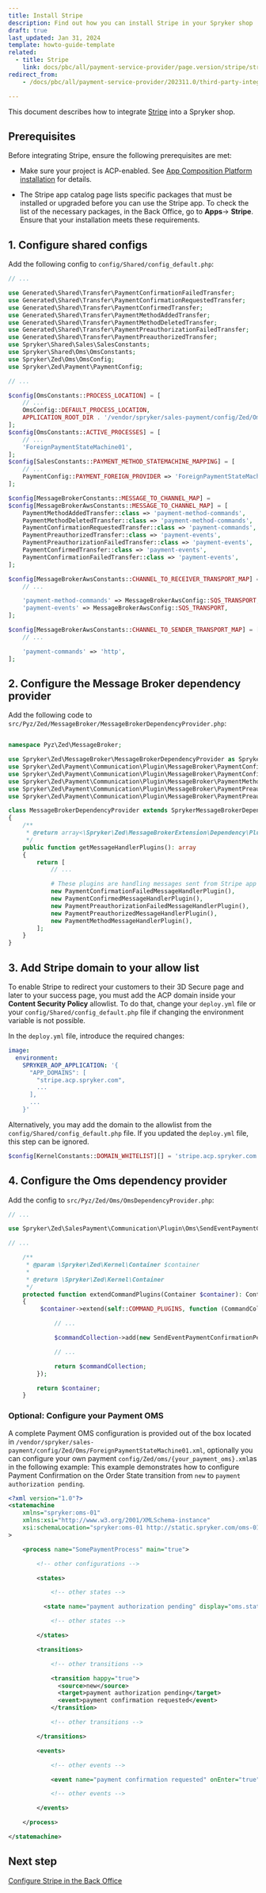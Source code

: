 ```yaml
---
title: Install Stripe
description: Find out how you can install Stripe in your Spryker shop
draft: true
last_updated: Jan 31, 2024
template: howto-guide-template
related:
  - title: Stripe
    link: docs/pbc/all/payment-service-provider/page.version/stripe/stripe.html
redirect_from:
    - /docs/pbc/all/payment-service-provider/202311.0/third-party-integrations/stripe/install-stripe.html

---
```

This document describes how to integrate [Stripe](/docs/pbc/all/payment-service-provider/{{page.version}}/base-shop/third-party-integrations/stripe/stripe.html) into a Spryker shop.

## Prerequisites

Before integrating Stripe, ensure the following prerequisites are met:

- Make sure your project is ACP-enabled. See [App Composition Platform installation](/docs/acp/user/app-composition-platform-installation.html) for details.

- The Stripe app catalog page lists specific packages that must be installed or upgraded before you can use the Stripe app. To check the list of the necessary packages, in the Back Office, go to **Apps**-> **Stripe**.
  Ensure that your installation meets these requirements.

## 1. Configure shared configs

Add the following config to `config/Shared/config_default.php`:

```php
// ...

use Generated\Shared\Transfer\PaymentConfirmationFailedTransfer;
use Generated\Shared\Transfer\PaymentConfirmationRequestedTransfer;
use Generated\Shared\Transfer\PaymentConfirmedTransfer;
use Generated\Shared\Transfer\PaymentMethodAddedTransfer;
use Generated\Shared\Transfer\PaymentMethodDeletedTransfer;
use Generated\Shared\Transfer\PaymentPreauthorizationFailedTransfer;
use Generated\Shared\Transfer\PaymentPreauthorizedTransfer;
use Spryker\Shared\Sales\SalesConstants;
use Spryker\Shared\Oms\OmsConstants;
use Spryker\Zed\Oms\OmsConfig;
use Spryker\Zed\Payment\PaymentConfig;

// ...

$config[OmsConstants::PROCESS_LOCATION] = [
    // ...
    OmsConfig::DEFAULT_PROCESS_LOCATION,
    APPLICATION_ROOT_DIR . '/vendor/spryker/sales-payment/config/Zed/Oms',
];
$config[OmsConstants::ACTIVE_PROCESSES] = [
    // ...
    'ForeignPaymentStateMachine01',
];
$config[SalesConstants::PAYMENT_METHOD_STATEMACHINE_MAPPING] = [
    // ...
    PaymentConfig::PAYMENT_FOREIGN_PROVIDER => 'ForeignPaymentStateMachine01',
];

$config[MessageBrokerConstants::MESSAGE_TO_CHANNEL_MAP] =
$config[MessageBrokerAwsConstants::MESSAGE_TO_CHANNEL_MAP] = [
    PaymentMethodAddedTransfer::class => 'payment-method-commands',
    PaymentMethodDeletedTransfer::class => 'payment-method-commands',
    PaymentConfirmationRequestedTransfer::class => 'payment-commands',
    PaymentPreauthorizedTransfer::class => 'payment-events',
    PaymentPreauthorizationFailedTransfer::class => 'payment-events',
    PaymentConfirmedTransfer::class => 'payment-events',
    PaymentConfirmationFailedTransfer::class => 'payment-events',
];

$config[MessageBrokerAwsConstants::CHANNEL_TO_RECEIVER_TRANSPORT_MAP] = [
    // ...

    'payment-method-commands' => MessageBrokerAwsConfig::SQS_TRANSPORT,
    'payment-events' => MessageBrokerAwsConfig::SQS_TRANSPORT,
];

$config[MessageBrokerAwsConstants::CHANNEL_TO_SENDER_TRANSPORT_MAP] = [
    // ...

    'payment-commands' => 'http',
];

```


## 2. Configure the Message Broker dependency provider

Add the following code to `src/Pyz/Zed/MessageBroker/MessageBrokerDependencyProvider.php`:

```php

namespace Pyz\Zed\MessageBroker;

use Spryker\Zed\MessageBroker\MessageBrokerDependencyProvider as SprykerMessageBrokerDependencyProvider;
use Spryker\Zed\Payment\Communication\Plugin\MessageBroker\PaymentConfirmationFailedMessageHandlerPlugin;
use Spryker\Zed\Payment\Communication\Plugin\MessageBroker\PaymentConfirmedMessageHandlerPlugin;
use Spryker\Zed\Payment\Communication\Plugin\MessageBroker\PaymentMethodMessageHandlerPlugin;
use Spryker\Zed\Payment\Communication\Plugin\MessageBroker\PaymentPreauthorizationFailedMessageHandlerPlugin;
use Spryker\Zed\Payment\Communication\Plugin\MessageBroker\PaymentPreauthorizedMessageHandlerPlugin;

class MessageBrokerDependencyProvider extends SprykerMessageBrokerDependencyProvider
{
    /**
     * @return array<\Spryker\Zed\MessageBrokerExtension\Dependency\Plugin\MessageHandlerPluginInterface>
     */
    public function getMessageHandlerPlugins(): array
    {
        return [
            // ...

            # These plugins are handling messages sent from Stripe app to SCCOS.
            new PaymentConfirmationFailedMessageHandlerPlugin(),
            new PaymentConfirmedMessageHandlerPlugin(),
            new PaymentPreauthorizationFailedMessageHandlerPlugin(),
            new PaymentPreauthorizedMessageHandlerPlugin(),
            new PaymentMethodMessageHandlerPlugin(),
        ];
    }
}

```

## 3. Add Stripe domain to your allow list

To enable Stripe to redirect your customers to their 3D Secure page and later to your success page, you must add the ACP domain inside your **Content Security Policy** allowlist. To do that, change your `deploy.yml` file or your `config/Shared/config_default.php` file if changing the environment variable is not possible.

In the `deploy.yml` file, introduce the required changes:

```yml
image:
  environment:
    SPRYKER_AOP_APPLICATION: '{
      "APP_DOMAINS": [
        "stripe.acp.spryker.com",
        ...
      ],
      ...
    }'
```

Alternatively, you may add the domain to the allowlist from the `config/Shared/config_default.php` file. If you updated the `deploy.yml` file, this step can be ignored.

```php
$config[KernelConstants::DOMAIN_WHITELIST][] = 'stripe.acp.spryker.com';
```

## 4. Configure the Oms dependency provider
Add the config to `src/Pyz/Zed/Oms/OmsDependencyProvider.php`:

```php
// ...

use Spryker\Zed\SalesPayment\Communication\Plugin\Oms\SendEventPaymentConfirmationPendingPlugin;

// ...

    /**
     * @param \Spryker\Zed\Kernel\Container $container
     *
     * @return \Spryker\Zed\Kernel\Container
     */
    protected function extendCommandPlugins(Container $container): Container
    {
         $container->extend(self::COMMAND_PLUGINS, function (CommandCollectionInterface $commandCollection) {

             // ...

             $commandCollection->add(new SendEventPaymentConfirmationPendingPlugin(), 'Payment/SendEventPaymentConfirmationPending');

             // ...

             return $commandCollection;
        });

        return $container;
    }

```

### Optional: Configure your Payment OMS

A complete Payment OMS configuration is provided out of the box located in `/vendor/spryker/sales-payment/config/Zed/Oms/ForeignPaymentStateMachine01.xml`, optionally you can configure your own payment `config/Zed/oms/{your_payment_oms}.xml`as in the following example:
This example demonstrates how to configure Payment Confirmation on the Order State transition from `new` to `payment authorization pending`.
```xml
<?xml version="1.0"?>
<statemachine
    xmlns="spryker:oms-01"
    xmlns:xsi="http://www.w3.org/2001/XMLSchema-instance"
    xsi:schemaLocation="spryker:oms-01 http://static.spryker.com/oms-01.xsd"
>

    <process name="SomePaymentProcess" main="true">

        <!-- other configurations -->

        <states>

            <!-- other states -->

          <state name="payment authorization pending" display="oms.state.in-progress"/>

            <!-- other states -->

        </states>

        <transitions>

            <!-- other transitions -->

            <transition happy="true">
              <source>new</source>
              <target>payment authorization pending</target>
              <event>payment confirmation requested</event>
            </transition>

            <!-- other transitions -->

        </transitions>

        <events>

            <!-- other events -->

            <event name="payment confirmation requested" onEnter="true" command="Payment/SendEventPaymentConfirmationPending"/>

            <!-- other events -->

        </events>

    </process>

</statemachine>
```


## Next step
[Configure Stripe in the Back Office](/docs/pbc/all/payment-service-provider/{{page.version}}/base-shop/third-party-integrations/stripe/configure-stripe.html)

